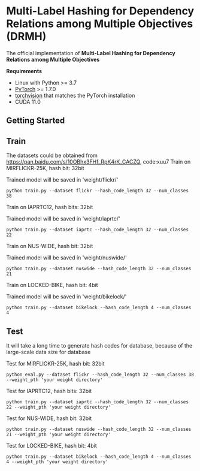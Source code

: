 # Multi-Label Hashing for Dependency Relations among Multiple Objectives (DRMH)

The official implementation of **Multi-Label Hashing for Dependency Relations among Multiple Objectives**

**Requirements**

* Linux with Python >= 3.7
* [PyTorch](https://pytorch.org/get-started/locally/) >= 1.7.0
* [torchvision](https://github.com/pytorch/vision/) that matches the PyTorch installation
* CUDA 11.0


## Getting Started

## Train

The datasets could be obtained from https://pan.baidu.com/s/10OBhx3FHf_RpK4rK_CACZQ, code:xuu7
Train on MIRFLICKR-25K, hash bit: 32bit 

Trained model will be saved in 'weight/flickr/'

```
python train.py --dataset flickr --hash_code_length 32 --num_classes 38
```



Train on IAPRTC12, hash bits: 32bit 

Trained model will be saved in 'weight/iaprtc/'

```
python train.py --dataset iaprtc --hash_code_length 32 --num_classes 22
```



Train on NUS-WIDE, hash bit: 32bit 

Trained model will be saved in 'weight/nuswide/'

```
python train.py --dataset nuswide --hash_code_length 32 --num_classes 21
```



Train on LOCKED-BIKE, hash bit: 4bit 

Trained model will be saved in 'weight/bikelock/'

```
python train.py --dataset bikelock --hash_code_length 4 --num_classes 4
```



## Test


It will take a long time to generate hash codes for database, because of the large-scale data size for database


Test for MIRFLICKR-25K, hash bit: 32bit 

```
python eval.py --dataset flickr --hash_code_length 32 --num_classes 38 --weight_pth 'your weight directory'
```



Test for IAPRTC12, hash bits: 32bit 

```
python train.py --dataset iaprtc --hash_code_length 32 --num_classes 22 --weight_pth 'your weight directory'
```



Test for NUS-WIDE, hash bit: 32bit 

```
python train.py --dataset nuswide --hash_code_length 32 --num_classes 21 --weight_pth 'your weight directory'
```



Test for  LOCKED-BIKE, hash bit: 4bit 

```
python train.py --dataset bikelock --hash_code_length 4 --num_classes 4 --weight_pth 'your weight directory'
```

